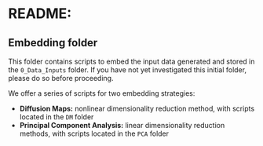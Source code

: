 # README: 
## Embedding folder

This folder contains scripts to embed the input data generated and stored in the `0_Data_Inputs` folder. If you have not yet investigated this initial folder, please do so before proceeding.

We offer a series of scripts for two embedding strategies:
- **Diffusion Maps:** nonlinear dimensionality reduction method, with scripts located in the `DM` folder
- **Principal Component Analysis:** linear dimensionality reduction methods, with scripts located in the `PCA` folder
